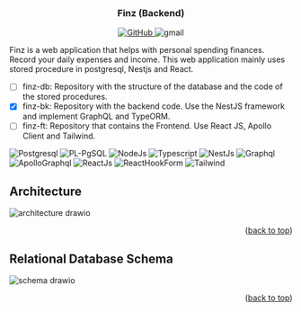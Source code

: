 <!-- PROJECT LOGO -->
<br />
<div align="center">
  <h3 align="center">Finz (Backend)</h3>
</div>
<div id="Social" align="center">
      <a href="https://github.com/GtzCode" title="HTML link image example">
            <img src="https://img.shields.io/badge/github-181717?style=for-the-badge&logo=github&logoColor=FFFFFF" alt="GitHub"/>
      </a>
            <img src="https://img.shields.io/badge/gtz.code%40gmail.com-EA4335?style=for-the-badge&logo=gmail&logoColor=FFFFFF" alt="gmail"/>
</div>


Finz is a web application that helps with personal spending finances. Record your daily expenses and income. This web application mainly uses stored procedure in postgresql, Nestjs and React.

- [ ] finz-db: Repository with the structure of the database and the code of the stored procedures.
- [x] finz-bk: Repository with the backend code. Use the NestJS framework and implement GraphQL and TypeORM.
- [ ] finz-ft: Repository that contains the Frontend. Use React JS, Apollo Client and Tailwind.

![Postgresql][Postgresql]
![PL-PgSQL][PL-PgSQL]
![NodeJs][NodeJs]
![Typescript][Typescript]
![NestJs][NestJs]
![Graphql][Graphql]
![ApolloGraphql][ApolloClient]
![ReactJs][ReactJs]
![ReactHookForm][ReactHookForm]
![Tailwind][Tailwind]

## Architecture
![architecture drawio](https://github.com/GtzCode/GtzCode/assets/47282745/6b62c1e4-4a34-4df4-89d5-bab8045d219c)
<p align="right">(<a href="#readme-top">back to top</a>)</p>

## Relational Database Schema
![schema drawio](https://github.com/GtzCode/GtzCode/assets/47282745/8f7f6ee5-a84f-431d-bde4-de12718bafca)
<p align="right">(<a href="#readme-top">back to top</a>)</p>


[Postgresql]:https://img.shields.io/badge/postgresql-4169E1?style=for-the-badge&logo=postgresql&logoColor=ffffff
[PL-PgSQL]:https://img.shields.io/badge/pl%2Fpgsql-4169E1?style=for-the-badge&logo=postgresql&logoColor=ffffff
[NodeJs]:https://img.shields.io/badge/nodedotjs-339933?style=for-the-badge&logo=nodedotjs&logoColor=ffffff
[Typescript]:https://img.shields.io/badge/typescript-3178C6?style=for-the-badge&logo=typescript&logoColor=ffffff
[NestJs]:https://img.shields.io/badge/nestjs-E0234E?style=for-the-badge&logo=nestjs&logoColor=ffffff
[GraphQL]:https://img.shields.io/badge/graphql-E10098?style=for-the-badge&logo=graphql&logoColor=ffffff
[ApolloClient]:https://img.shields.io/badge/apollo_client-311C87?style=for-the-badge&logo=apollographql&logoColor=ffffff
[ReactJs]:https://img.shields.io/badge/react-61DAFB?style=for-the-badge&logo=react&logoColor=000000
[Tailwind]:https://img.shields.io/badge/tailwindcss-06B6D4?style=for-the-badge&logo=tailwindcss&logoColor=ffffff
[ReactHookForm]:https://img.shields.io/badge/React_hook_form-EC5990?style=for-the-badge&logo=reacthookform&logoColor=ffffff


